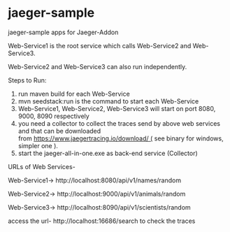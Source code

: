 # jaeger-sample
jaeger-sample apps for Jaeger-Addon

Web-Service1 is the root service which calls Web-Service2 and Web-Service3.

Web-Service2 and Web-Service3 can also run independently.



Steps to Run:

1. run maven build for each Web-Service
2. mvn seedstack:run is the command to start each Web-Service
3. Web-Service1, Web-Service2, Web-Service3 will start on port 8080, 9000, 8090 respectively
4. you need a collector to collect the traces send by above web services and that can be downloaded             from https://www.jaegertracing.io/download/ ( see binary for windows, simpler one ).
5. start the jaeger-all-in-one.exe as back-end service (Collector)


URLs of Web Services-

Web-Service1-> http://localhost:8080/api/v1/names/random

Web-Service2-> http://localhost:9000/api/v1/animals/random

Web-Service3-> http://localhost:8090/api/v1/scientists/random

access the url- http://localhost:16686/search to check the traces 



